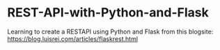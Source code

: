 # REST-API-with-Python-and-Flask
Learning to create a RESTAPI using Python and Flask from this blogsite: https://blog.luisrei.com/articles/flaskrest.html
